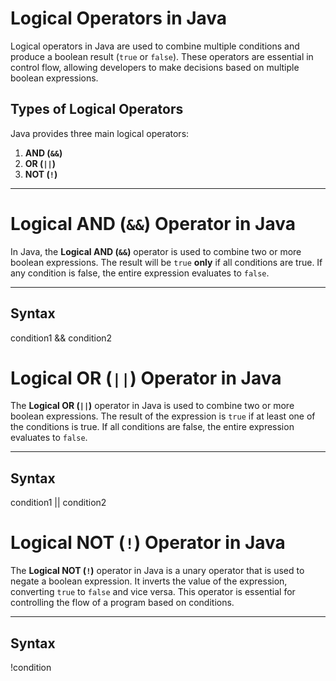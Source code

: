 # Logical Operators in Java

Logical operators in Java are used to combine multiple conditions and produce a boolean result (`true` or `false`). These operators are essential in control flow, allowing developers to make decisions based on multiple boolean expressions.

## Types of Logical Operators

Java provides three main logical operators:

1. **AND (`&&`)**
2. **OR (`||`)**
3. **NOT (`!`)**

---

# Logical AND (`&&`) Operator in Java

In Java, the **Logical AND (`&&`)** operator is used to combine two or more boolean expressions. The result will be `true` **only** if all conditions are true. If any condition is false, the entire expression evaluates to `false`.

---

## Syntax

condition1 && condition2



# Logical OR (`||`) Operator in Java

The **Logical OR (`||`)** operator in Java is used to combine two or more boolean expressions. The result of the expression is `true` if at least one of the conditions is true. If all conditions are false, the entire expression evaluates to `false`.

---

## Syntax

condition1 || condition2


# Logical NOT (`!`) Operator in Java

The **Logical NOT (`!`)** operator in Java is a unary operator that is used to negate a boolean expression. It inverts the value of the expression, converting `true` to `false` and vice versa. This operator is essential for controlling the flow of a program based on conditions.

---

## Syntax

!condition


